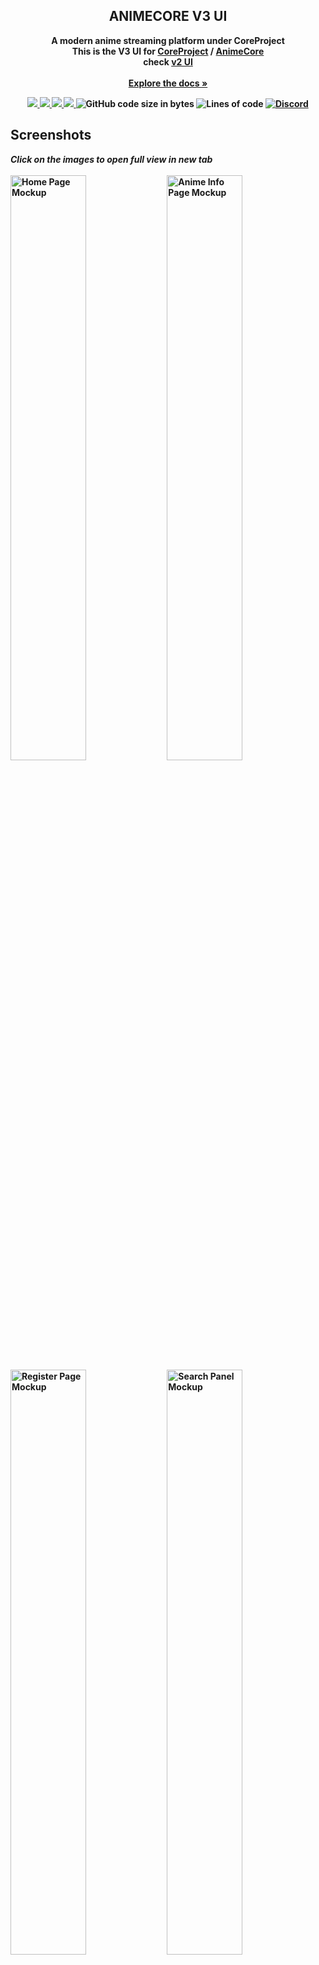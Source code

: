 <div align="center">

  <h2 align="center">ANIMECORE V3 UI</h2>

  <p align="center">
   <b>A modern anime streaming platform under CoreProject
     <br>
   This is the V3 UI for <a href="https://github.com/baseplace-admin/CoreProject/">CoreProject</a> / <a href="https://github.com/sssuneeth/CoreProject-V3-UI/">AnimeCore<a/>
     <br>
     check <a href="https://coreproject.moe/anime/">v2 UI</a>
    <br><br>
    <a href="https://github.com/baseplate-admin/CoreProject"><strong>Explore the docs »</strong></a>
  </p>
</div>

<p align="center">
  <a href="https://github.com/sssuneeth/CoreProject-V3-UI/graphs/contributors" alt="Contributors">
    <img src="https://img.shields.io/github/contributors/sssuneeth/CoreProject-V3-UI.svg?style=for-the-badge" >
  </a>
  <a href="https://github.com/sssuneeth/CoreProject-V3-UI/network/members" alt="Forks">
    <img src="https://img.shields.io/github/forks/sssuneeth/CoreProject-V3-UI.svg?style=for-the-badge">
  </a>
  <a href="https://github.com/sssuneeth/CoreProject-V3-UI/issues" alt="Issues">
    <img src="https://img.shields.io/github/issues/sssuneeth/CoreProject-V3-UI.svg?style=for-the-badge">
  </a>
  <a href="https://github.com/sssuneeth/CoreProject-V3-UI/blob/v2/LICENSE" alt="License - AGPL-3.0">
    <img src="https://img.shields.io/github/license/sssuneeth/CoreProject-V3-UI.svg?style=for-the-badge">
  </a>

  <img alt="GitHub code size in bytes" src="https://img.shields.io/github/languages/code-size/sssuneeth/CoreProject-V3-UI?style=for-the-badge">
  <img alt="Lines of code" src="https://img.shields.io/tokei/lines/github/sssuneeth/CoreProject-V3-UI?style=for-the-badge">
  <a href='https://discord.gg/7AraSmKqnN'><img alt="Discord" src="https://img.shields.io/discord/1039894823626362931?style=for-the-badge"></a>
</p>
    
## Screenshots

<p float="left">
  <i>Click on the images to open full view in new tab</i>
  <br>
  <br>
  <img src="https://imgbox.io/ib/mZwPoOMD11.png" alt="Home Page Mockup" width=49%>
  <img src="https://imgbox.io/ib/OUbB4rsyCh.png" alt="Anime Info Page Mockup" width=49%>
  <img src="https://imgbox.io/ib/zPypve2smU.png" alt="Register Page Mockup" width=49%>
  <img src="https://imgbox.io/ib/22dteHTHrH.png" alt="Search Panel Mockup" width=49%>

All features are under development.

### Built with

- [svelte](https://svelte.dev/)
- [tailwind](https://tailwindcss.com)
- [typescript](https://www.typescriptlang.org)

## Roadmap

- [x] Layout Design
- [x] Logo & Design system
- [ ] [Mockups](https://www.figma.com/file/knyOkHUChnJpsAsmuILhOk/Core-Project) (All pages)
- [ ] Responsive Design
- [ ] Backend integration

See the [open issues](https://github.com/sssuneeth/CoreProject-V3-UI/issues) and [projects](https://github.com/sssuneeth/CoreProject-V3-UI/projects?) for a full list of features we're working on (and need help with).

## Contributing

- If you have a suggestion/idea that would make this project better, please create a pull request. All pull requests will be reviewed by us, and adjusted.

- You can also [open a new issue](https://github.com/sssuneeth/CoreProject-V3-UI/issues/new/choose) or [help us with an existing one](https://github.com/sssuneeth/CoreProject-V3-UI/issues).

Other than that, you can also help the project by giving it a star! Your help is extremely appreciated :)

## License

Distributed under the AGPL-3.0 License. See [`LICENSE`](https://github.com/sssuneeth/CoreProject-V3-UI/blob/v2/LICENSE) for more information.
